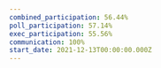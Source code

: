```yaml
---
combined_participation: 56.44%
poll_participation: 57.14%
exec_participation: 55.56%
communication: 100%
start_date: 2021-12-13T00:00:00.000Z
---
```

